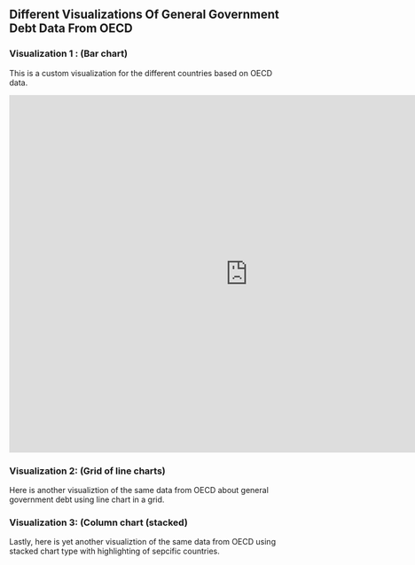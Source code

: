 ## Different Visualizations Of General Government Debt Data From OECD

### Visualization 1 : (Bar chart)
This is a custom visualization for the different countries based on OECD data.  
<iframe src="https://data.oecd.org/chart/6XPa" width="860" height="645" style="border: 0" mozallowfullscreen="true" webkitallowfullscreen="true" allowfullscreen="true"><a href="https://data.oecd.org/chart/6XPa" target="_blank">OECD Chart: General government debt, Total, % of GDP, Annual, 2021</a></iframe>

### Visualization 2: (Grid of line charts)
Here is another visualiztion of the same data from OECD about general government debt using line chart in a grid. 
<div class="flourish-embed flourish-chart" data-src="visualisation/12559701"><script src="https://public.flourish.studio/resources/embed.js"></script></div>

### Visualization 3: (Column chart (stacked)
Lastly, here is yet another visualiztion of the same data from OECD using stacked chart type with highlighting of sepcific countries. 
<div class="flourish-embed flourish-chart" data-src="visualisation/12560366"><script src="https://public.flourish.studio/resources/embed.js"></script></div>
